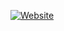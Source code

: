 [![Website](https://github.com/rumenmitov/personal_website/actions/workflows/pages/pages-build-deployment/badge.svg?branch=master)](https://github.com/rumenmitov/personal_website/actions/workflows/pages/pages-build-deployment)

